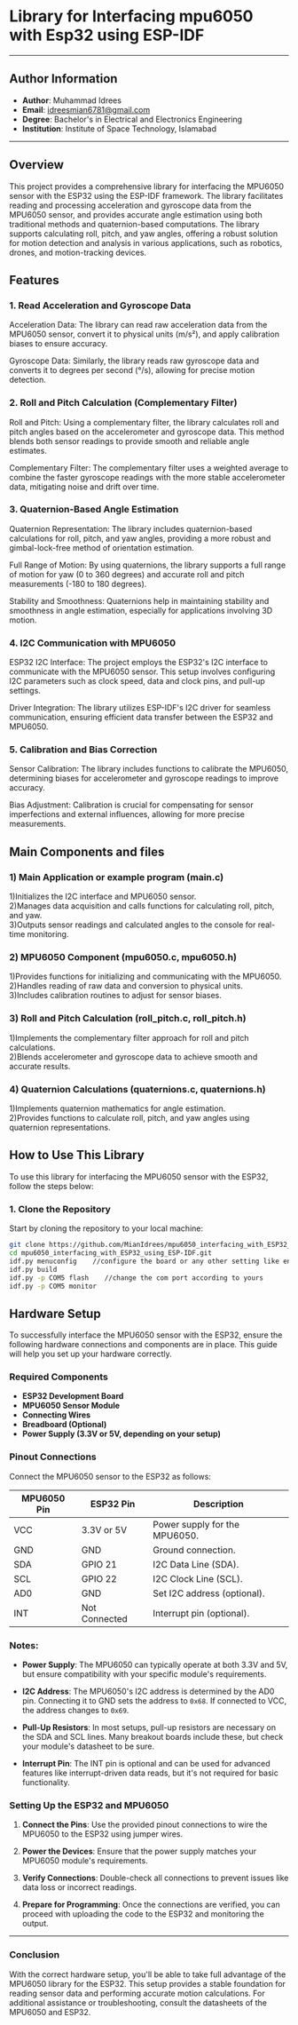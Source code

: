 # **Library for Interfacing mpu6050 with Esp32 using ESP-IDF**

---

## Author Information

- **Author**: Muhammad Idrees
- **Email**: [idreesmian6781@gmail.com](mailto:idreesmian6781@gmail.com)
- **Degree**: Bachelor's in Electrical and Electronics Engineering
- **Institution**: Institute of Space Technology, Islamabad

---

## **Overview**

This project provides a comprehensive library for interfacing the MPU6050 sensor with the ESP32 using the ESP-IDF framework. The library facilitates reading and processing acceleration and gyroscope data from the MPU6050 sensor, and provides accurate angle estimation using both traditional methods and quaternion-based computations. The library supports calculating roll, pitch, and yaw angles, offering a robust solution for motion detection and analysis in various applications, such as robotics, drones, and motion-tracking devices.

## Features
### **1. Read Acceleration and Gyroscope Data**
   Acceleration Data: The library can read raw acceleration data from the MPU6050 sensor, convert it to physical units (m/s²), and apply calibration biases to ensure accuracy.

   Gyroscope Data: Similarly, the library reads raw gyroscope data and converts it to degrees per second (°/s), allowing for precise motion detection.

### **2. Roll and Pitch Calculation (Complementary Filter)**
Roll and Pitch: Using a complementary filter, the library calculates roll and pitch angles based on the accelerometer and gyroscope data. This method blends both sensor readings to provide smooth and reliable angle estimates.

  Complementary Filter: The complementary filter uses a weighted average to combine the faster gyroscope readings with the more stable accelerometer data, mitigating noise and drift 
    over time.

### **3. Quaternion-Based Angle Estimation**
Quaternion Representation: The library includes quaternion-based calculations for roll, pitch, and yaw angles, providing a more robust and gimbal-lock-free method of orientation estimation.

  Full Range of Motion: By using quaternions, the library supports a full range of motion for yaw (0 to 360 degrees) and accurate roll and pitch measurements (-180 to 180 degrees).

  Stability and Smoothness: Quaternions help in maintaining stability and smoothness in angle estimation, especially for applications involving 3D motion.

### **4. I2C Communication with MPU6050**
ESP32 I2C Interface: The project employs the ESP32's I2C interface to communicate with the MPU6050 sensor. This setup involves configuring I2C parameters such as clock speed, data and clock pins, and pull-up settings.

  Driver Integration: The library utilizes ESP-IDF's I2C driver for seamless communication, ensuring efficient data transfer between the ESP32 and MPU6050.

### **5. Calibration and Bias Correction**
Sensor Calibration: The library includes functions to calibrate the MPU6050, determining biases for accelerometer and gyroscope readings to improve accuracy.

  Bias Adjustment: Calibration is crucial for compensating for sensor imperfections and external influences, allowing for more precise measurements.



## Main Components and files
### 1) Main Application or example program (main.c)

1)Initializes the I2C interface and MPU6050 sensor.     
2)Manages data acquisition and calls functions for calculating roll, pitch, and yaw.    
3)Outputs sensor readings and calculated angles to the console for real-time monitoring.    

### 2) MPU6050 Component (mpu6050.c, mpu6050.h)

1)Provides functions for initializing and communicating with the MPU6050.      
2)Handles reading of raw data and conversion to physical units.      
3)Includes calibration routines to adjust for sensor biases.    

### 3) Roll and Pitch Calculation (roll_pitch.c, roll_pitch.h)

1)Implements the complementary filter approach for roll and pitch calculations.     
2)Blends accelerometer and gyroscope data to achieve smooth and accurate results.     

### 4) Quaternion Calculations (quaternions.c, quaternions.h)

1)Implements quaternion mathematics for angle estimation.    
2)Provides functions to calculate roll, pitch, and yaw angles using quaternion representations.   



  ## How to Use This Library

To use this library for interfacing the MPU6050 sensor with the ESP32, follow the steps below:

### 1. Clone the Repository

Start by cloning the repository to your local machine:

```bash
git clone https://github.com/MianIdrees/mpu6050_interfacing_with_ESP32_using_ESP-IDF
cd mpu6050_interfacing_with_ESP32_using_ESP-IDF.git
idf.py menuconfig    //configure the board or any other setting like enable i2c
idf.py build
idf.py -p COM5 flash    //change the com port according to yours
idf.py -p COM5 monitor
 ```

## Hardware Setup

To successfully interface the MPU6050 sensor with the ESP32, ensure the following hardware connections and components are in place. This guide will help you set up your hardware correctly.

### Required Components

- **ESP32 Development Board**
- **MPU6050 Sensor Module**
- **Connecting Wires**
- **Breadboard (Optional)**
- **Power Supply (3.3V or 5V, depending on your setup)**

### Pinout Connections

Connect the MPU6050 sensor to the ESP32 as follows:

| **MPU6050 Pin** | **ESP32 Pin** | **Description**               |
|-----------------|---------------|-------------------------------|
| VCC             | 3.3V or 5V    | Power supply for the MPU6050. |
| GND             | GND           | Ground connection.            |
| SDA             | GPIO 21       | I2C Data Line (SDA).          |
| SCL             | GPIO 22       | I2C Clock Line (SCL).         |
| AD0             | GND           | Set I2C address (optional).   |
| INT             | Not Connected | Interrupt pin (optional).     |


### Notes:

- **Power Supply**: The MPU6050 can typically operate at both 3.3V and 5V, but ensure compatibility with your specific module's requirements.
  
- **I2C Address**: The MPU6050's I2C address is determined by the AD0 pin. Connecting it to GND sets the address to `0x68`. If connected to VCC, the address changes to `0x69`.

- **Pull-Up Resistors**: In most setups, pull-up resistors are necessary on the SDA and SCL lines. Many breakout boards include these, but check your module's datasheet to be sure.

- **Interrupt Pin**: The INT pin is optional and can be used for advanced features like interrupt-driven data reads, but it's not required for basic functionality.

### Setting Up the ESP32 and MPU6050

1. **Connect the Pins**: Use the provided pinout connections to wire the MPU6050 to the ESP32 using jumper wires.

2. **Power the Devices**: Ensure that the power supply matches your MPU6050 module's requirements.

3. **Verify Connections**: Double-check all connections to prevent issues like data loss or incorrect readings.

4. **Prepare for Programming**: Once the connections are verified, you can proceed with uploading the code to the ESP32 and monitoring the output.

---

### Conclusion

With the correct hardware setup, you'll be able to take full advantage of the MPU6050 library for the ESP32. This setup provides a stable foundation for reading sensor data and performing accurate motion calculations. For additional assistance or troubleshooting, consult the datasheets of the MPU6050 and ESP32.







